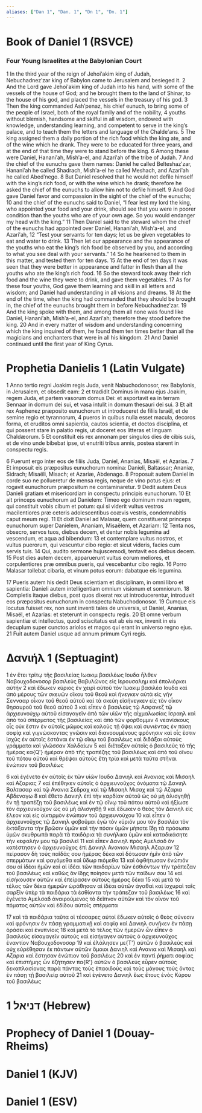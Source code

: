 ```yaml
---
aliases: ["Dan 1", "Dan. 1", "Dn 1", "Dn. 1"]
---
```



# Book of Daniel 1 (RSVCE)

### Four Young Israelites at the Babylonian Court
1 In the third year of the reign of Jehoiʹakim king of Judah, Nebuchadnezʹzar king of Babylon came to Jerusalem and besieged it.
2 And the Lord gave Jehoiʹakim king of Judah into his hand, with some of the vessels of the house of God; and he brought them to the land of Shinar, to the house of his god, and placed the vessels in the treasury of his god.
3 Then the king commanded Ashʹpenaz, his chief eunuch, to bring some of the people of Israel, both of the royal family and of the nobility,
4 youths without blemish, handsome and skilful in all wisdom, endowed with knowledge, understanding learning, and competent to serve in the king’s palace, and to teach them the letters and language of the Chaldeʹans.
5 The king assigned them a daily portion of the rich food which the king ate, and of the wine which he drank. They were to be educated for three years, and at the end of that time they were to stand before the king.
6 Among these were Daniel, Hananiʹah, Mishʹa-el, and Azariʹah of the tribe of Judah.
7 And the chief of the eunuchs gave them names: Daniel he called Belteshazʹzar, Hananiʹah he called Shadrach, Mishʹa-el he called Meshach, and Azariʹah he called Abedʹnego.
8 But Daniel resolved that he would not defile himself with the king’s rich food, or with the wine which he drank; therefore he asked the chief of the eunuchs to allow him not to defile himself.
9 And God gave Daniel favor and compassion in the sight of the chief of the eunuchs;
10 and the chief of the eunuchs said to Daniel, “I fear lest my lord the king, who appointed your food and your drink, should see that you were in poorer condition than the youths who are of your own age. So you would endanger my head with the king.”
11 Then Daniel said to the steward whom the chief of the eunuchs had appointed over Daniel, Hananiʹah, Mishʹa-el, and Azariʹah,
12 “Test your servants for ten days; let us be given vegetables to eat and water to drink.
13 Then let our appearance and the appearance of the youths who eat the king’s rich food be observed by you, and according to what you see deal with your servants.”
14 So he hearkened to them in this matter, and tested them for ten days.
15 At the end of ten days it was seen that they were better in appearance and fatter in flesh than all the youths who ate the king’s rich food.
16 So the steward took away their rich food and the wine they were to drink, and gave them vegetables.
17 As for these four youths, God gave them learning and skill in all letters and wisdom; and Daniel had understanding in all visions and dreams.
18 At the end of the time, when the king had commanded that they should be brought in, the chief of the eunuchs brought them in before Nebuchadnezʹzar.
19 And the king spoke with them, and among them all none was found like Daniel, Hananiʹah, Mishʹa-el, and Azariʹah; therefore they stood before the king.
20 And in every matter of wisdom and understanding concerning which the king inquired of them, he found them ten times better than all the magicians and enchanters that were in all his kingdom.
21 And Daniel continued until the first year of King Cyrus.


# Prophetia Danielis 1 (Latin Vulgate)

1 Anno tertio regni Joakim regis Juda, venit Nabuchodonosor, rex Babylonis, in Jerusalem, et obsedit eam:
2 et tradidit Dominus in manu ejus Joakim, regem Juda, et partem vasorum domus Dei: et asportavit ea in terram Sennaar in domum dei sui, et vasa intulit in domum thesauri dei sui.
3 Et ait rex Asphenez præposito eunuchorum ut introduceret de filiis Israël, et de semine regio et tyrannorum,
4 pueros in quibus nulla esset macula, decoros forma, et eruditos omni sapientia, cautos scientia, et doctos disciplina, et qui possent stare in palatio regis, ut doceret eos litteras et linguam Chaldæorum.
5 Et constituit eis rex annonam per singulos dies de cibis suis, et de vino unde bibebat ipse, ut enutriti tribus annis, postea starent in conspectu regis.

6 Fuerunt ergo inter eos de filiis Juda, Daniel, Ananias, Misaël, et Azarias.
7 Et imposuit eis præpositus eunuchorum nomina: Danieli, Baltassar; Ananiæ, Sidrach; Misaëli, Misach; et Azariæ, Abdenago.
8 Proposuit autem Daniel in corde suo ne pollueretur de mensa regis, neque de vino potus ejus: et rogavit eunuchorum præpositum ne contaminaretur.
9 Dedit autem Deus Danieli gratiam et misericordiam in conspectu principis eunuchorum.
10 Et ait princeps eunuchorum ad Danielem: Timeo ego dominum meum regem, qui constituit vobis cibum et potum: qui si viderit vultus vestros macilentiores præ ceteris adolescentibus coævis vestris, condemnabitis caput meum regi.
11 Et dixit Daniel ad Malasar, quem constituerat princeps eunuchorum super Danielem, Ananiam, Misaëlem, et Azariam:
12 Tenta nos, obsecro, servos tuos, diebus decem, et dentur nobis legumina ad vescendum, et aqua ad bibendum:
13 et contemplare vultus nostros, et vultus puerorum, qui vescuntur cibo regio: et sicut videris, facies cum servis tuis.
14 Qui, audito sermone hujuscemodi, tentavit eos diebus decem.
15 Post dies autem decem, apparuerunt vultus eorum meliores, et corpulentiores præ omnibus pueris, qui vescebantur cibo regio.
16 Porro Malasar tollebat cibaria, et vinum potus eorum: dabatque eis legumina.

17 Pueris autem his dedit Deus scientiam et disciplinam, in omni libro et sapientia: Danieli autem intelligentiam omnium visionum et somniorum.
18 Completis itaque diebus, post quos dixerat rex ut introducerentur, introduxit eos præpositus eunuchorum in conspectu Nabuchodonosor.
19 Cumque eis locutus fuisset rex, non sunt inventi tales de universis, ut Daniel, Ananias, Misaël, et Azarias: et steterunt in conspectu regis.
20 Et omne verbum sapientiæ et intellectus, quod sciscitatus est ab eis rex, invenit in eis decuplum super cunctos ariolos et magos qui erant in universo regno ejus.
21 Fuit autem Daniel usque ad annum primum Cyri regis.


# Δανιήλ 1 (Septuagint)

1 ἐν ἔτει τρίτῳ τῆς βασιλείας Ιωακιμ βασιλέως Ιουδα ἦλθεν Ναβουχοδονοσορ βασιλεὺς Βαβυλῶνος εἰς Ιερουσαλημ καὶ ἐπολιόρκει αὐτήν
2 καὶ ἔδωκεν κύριος ἐν χειρὶ αὐτοῦ τὸν Ιωακιμ βασιλέα Ιουδα καὶ ἀπὸ μέρους τῶν σκευῶν οἴκου τοῦ θεοῦ καὶ ἤνεγκεν αὐτὰ εἰς γῆν Σεννααρ οἶκον τοῦ θεοῦ αὐτοῦ καὶ τὰ σκεύη εἰσήνεγκεν εἰς τὸν οἶκον θησαυροῦ τοῦ θεοῦ αὐτοῦ
3 καὶ εἶπεν ὁ βασιλεὺς τῷ Ασφανεζ τῷ ἀρχιευνούχῳ αὐτοῦ εἰσαγαγεῖν ἀπὸ τῶν υἱῶν τῆς αἰχμαλωσίας Ισραηλ καὶ ἀπὸ τοῦ σπέρματος τῆς βασιλείας καὶ ἀπὸ τῶν φορθομμιν
4 νεανίσκους οἷς οὐκ ἔστιν ἐν αὐτοῖς μῶμος καὶ καλοὺς τῇ ὄψει καὶ συνιέντας ἐν πάσῃ σοφίᾳ καὶ γιγνώσκοντας γνῶσιν καὶ διανοουμένους φρόνησιν καὶ οἷς ἐστιν ἰσχὺς ἐν αὐτοῖς ἑστάναι ἐν τῷ οἴκῳ τοῦ βασιλέως καὶ διδάξαι αὐτοὺς γράμματα καὶ γλῶσσαν Χαλδαίων
5 καὶ διέταξεν αὐτοῖς ὁ βασιλεὺς τὸ τῆς ἡμέρας κα{Q'} ἡμέραν ἀπὸ τῆς τραπέζης τοῦ βασιλέως καὶ ἀπὸ τοῦ οἴνου τοῦ πότου αὐτοῦ καὶ θρέψαι αὐτοὺς ἔτη τρία καὶ μετὰ ταῦτα στῆναι ἐνώπιον τοῦ βασιλέως

6 καὶ ἐγένετο ἐν αὐτοῖς ἐκ τῶν υἱῶν Ιουδα Δανιηλ καὶ Ανανιας καὶ Μισαηλ καὶ Αζαριας
7 καὶ ἐπέθηκεν αὐτοῖς ὁ ἀρχιευνοῦχος ὀνόματα τῷ Δανιηλ Βαλτασαρ καὶ τῷ Ανανια Σεδραχ καὶ τῷ Μισαηλ Μισαχ καὶ τῷ Αζαρια Αβδεναγω
8 καὶ ἔθετο Δανιηλ ἐπὶ τὴν καρδίαν αὐτοῦ ὡς οὐ μὴ ἀλισγηθῇ ἐν τῇ τραπέζῃ τοῦ βασιλέως καὶ ἐν τῷ οἴνῳ τοῦ πότου αὐτοῦ καὶ ἠξίωσε τὸν ἀρχιευνοῦχον ὡς οὐ μὴ ἀλισγηθῇ
9 καὶ ἔδωκεν ὁ θεὸς τὸν Δανιηλ εἰς ἔλεον καὶ εἰς οἰκτιρμὸν ἐνώπιον τοῦ ἀρχιευνούχου
10 καὶ εἶπεν ὁ ἀρχιευνοῦχος τῷ Δανιηλ φοβοῦμαι ἐγὼ τὸν κύριόν μου τὸν βασιλέα τὸν ἐκτάξαντα τὴν βρῶσιν ὑμῶν καὶ τὴν πόσιν ὑμῶν μήποτε ἴδῃ τὰ πρόσωπα ὑμῶν σκυθρωπὰ παρὰ τὰ παιδάρια τὰ συνήλικα ὑμῶν καὶ καταδικάσητε τὴν κεφαλήν μου τῷ βασιλεῖ
11 καὶ εἶπεν Δανιηλ πρὸς Αμελσαδ ὃν κατέστησεν ὁ ἀρχιευνοῦχος ἐπὶ Δανιηλ Ανανιαν Μισαηλ Αζαριαν
12 πείρασον δὴ τοὺς παῖδάς σου ἡμέρας δέκα καὶ δότωσαν ἡμῖν ἀπὸ τῶν σπερμάτων καὶ φαγόμεθα καὶ ὕδωρ πιόμεθα
13 καὶ ὀφθήτωσαν ἐνώπιόν σου αἱ ἰδέαι ἡμῶν καὶ αἱ ἰδέαι τῶν παιδαρίων τῶν ἐσθιόντων τὴν τράπεζαν τοῦ βασιλέως καὶ καθὼς ἂν ἴδῃς ποίησον μετὰ τῶν παίδων σου
14 καὶ εἰσήκουσεν αὐτῶν καὶ ἐπείρασεν αὐτοὺς ἡμέρας δέκα
15 καὶ μετὰ τὸ τέλος τῶν δέκα ἡμερῶν ὡράθησαν αἱ ἰδέαι αὐτῶν ἀγαθαὶ καὶ ἰσχυραὶ ταῖς σαρξὶν ὑπὲρ τὰ παιδάρια τὰ ἐσθίοντα τὴν τράπεζαν τοῦ βασιλέως
16 καὶ ἐγένετο Αμελσαδ ἀναιρούμενος τὸ δεῖπνον αὐτῶν καὶ τὸν οἶνον τοῦ πόματος αὐτῶν καὶ ἐδίδου αὐτοῖς σπέρματα

17 καὶ τὰ παιδάρια ταῦτα οἱ τέσσαρες αὐτοί ἔδωκεν αὐτοῖς ὁ θεὸς σύνεσιν καὶ φρόνησιν ἐν πάσῃ γραμματικῇ καὶ σοφίᾳ καὶ Δανιηλ συνῆκεν ἐν πάσῃ ὁράσει καὶ ἐνυπνίοις
18 καὶ μετὰ τὸ τέλος τῶν ἡμερῶν ὧν εἶπεν ὁ βασιλεὺς εἰσαγαγεῖν αὐτούς καὶ εἰσήγαγεν αὐτοὺς ὁ ἀρχιευνοῦχος ἐναντίον Ναβουχοδονοσορ
19 καὶ ἐλάλησεν με{T'} αὐτῶν ὁ βασιλεύς καὶ οὐχ εὑρέθησαν ἐκ πάντων αὐτῶν ὅμοιοι Δανιηλ καὶ Ανανια καὶ Μισαηλ καὶ Αζαρια καὶ ἔστησαν ἐνώπιον τοῦ βασιλέως
20 καὶ ἐν παντὶ ῥήματι σοφίας καὶ ἐπιστήμης ὧν ἐζήτησεν πα{R'} αὐτῶν ὁ βασιλεύς εὗρεν αὐτοὺς δεκαπλασίονας παρὰ πάντας τοὺς ἐπαοιδοὺς καὶ τοὺς μάγους τοὺς ὄντας ἐν πάσῃ τῇ βασιλείᾳ αὐτοῦ
21 καὶ ἐγένετο Δανιηλ ἕως ἔτους ἑνὸς Κύρου τοῦ βασιλέως


# 1 דניאל (Hebrew)


# Prophecy of Daniel 1 (Douay-Rheims)


# Daniel 1 (KJV)


# Daniel 1 (ESV)

